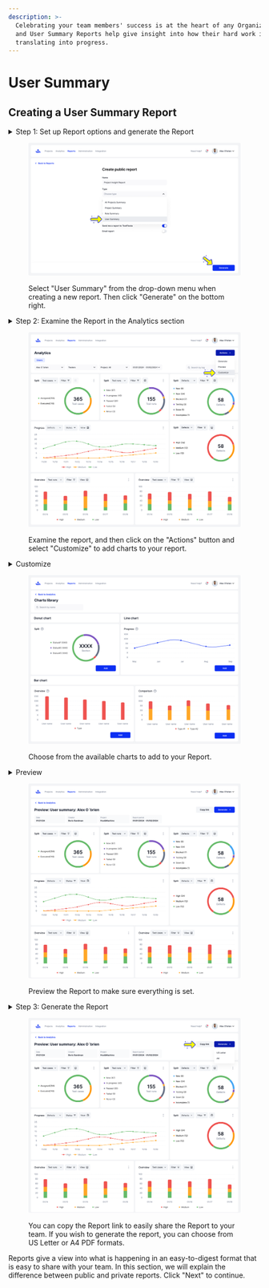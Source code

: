 ```yaml
---
description: >-
  Celebrating your team members' success is at the heart of any Organization,
  and User Summary Reports help give insight into how their hard work is
  translating into progress.
---
```


# User Summary

## Creating a User Summary Report

<details>

<summary>Step 1: Set up Report options and generate the Report</summary>

Select "All Projects Summary" in the drop-down menu for type on the Reports page. Then fill in the rest of the field with the appropriate information and click the "Generate" button on the bottom right of the page. You will then be taken to the Analytics page.

</details>

<figure><img src="../../../.gitbook/assets/547_Reports - Create new report - Type.png" alt=""><figcaption><p>Select "User Summary" from the drop-down menu when creating a new report. Then click "Generate" on the bottom right.</p></figcaption></figure>

<details>

<summary>Step 2:  Examine the Report in the Analytics section</summary>

On the Analytics page, you can do the following from the "Actions" button menu on the top right:

* Generate the Report
* Preview the Report&#x20;
* Customize the Report&#x20;

</details>

<figure><img src="../../../.gitbook/assets/550_Dashboard.png" alt=""><figcaption><p>Examine the report, and then click on the "Actions" button and select "Customize" to add charts to your report.</p></figcaption></figure>

<details>

<summary>Customize</summary>

Allows you to enter the charts library to add charts and information based on what you need to display on the Report.

</details>

<figure><img src="../../../.gitbook/assets/551_Dashboard - Charts library.png" alt=""><figcaption><p>Choose from the available charts to add to your Report. </p></figcaption></figure>

<details>

<summary>Preview</summary>

You can preview the Report information, & also have a view of any customized additions to the Report that you have added.

</details>

<figure><img src="../../../.gitbook/assets/553_Dashboard.png" alt=""><figcaption><p>Preview the Report to make sure everything is set.</p></figcaption></figure>

<details>

<summary>Step 3: Generate the Report</summary>

Click on the generate button to generate the Report, you can format it in US Letter or A4 PDF formats.\
\
You can also click "Copy Link" to copy the Report link to send to other users. &#x20;

</details>

<figure><img src="../../../.gitbook/assets/553_Dashboard_2.png" alt=""><figcaption><p>You can copy the Report link to easily share the Report to your team. If you wish to generate the report, you can choose from US Letter or A4 PDF formats. </p></figcaption></figure>

Reports give a view into what is happening in an easy-to-digest format that is easy to share with your team. In this section, we will explain the difference between public and private reports. Click "Next" to continue.
